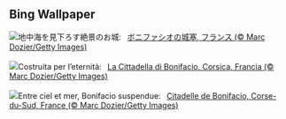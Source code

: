 ## Bing Wallpaper
![](https://www.bing.com/th?id=OHR.CitadelBonifacio_JA-JP4122292062_UHD.jpg&w=1000)地中海を見下ろす絶景のお城:&nbsp;&ensp;[ボニファシオの城塞, フランス (© Marc Dozier/Getty Images)](https://www.bing.com/th?id=OHR.CitadelBonifacio_JA-JP4122292062_UHD.jpg)
<br><br/>
![](https://www.bing.com/th?id=OHR.CitadelBonifacio_IT-IT3373229957_UHD.jpg&w=1000)Costruita per l’eternità:&nbsp;&ensp;[La Cittadella di Bonifacio, Corsica, Francia (© Marc Dozier/Getty Images)](https://www.bing.com/th?id=OHR.CitadelBonifacio_IT-IT3373229957_UHD.jpg)
<br><br/>
![](https://www.bing.com/th?id=OHR.CitadelBonifacio_FR-FR5988147766_UHD.jpg&w=1000)Entre ciel et mer, Bonifacio suspendue:&nbsp;&ensp;[Citadelle de Bonifacio, Corse-du-Sud, France (© Marc Dozier/Getty Images)](https://www.bing.com/th?id=OHR.CitadelBonifacio_FR-FR5988147766_UHD.jpg)
<br><br/>
